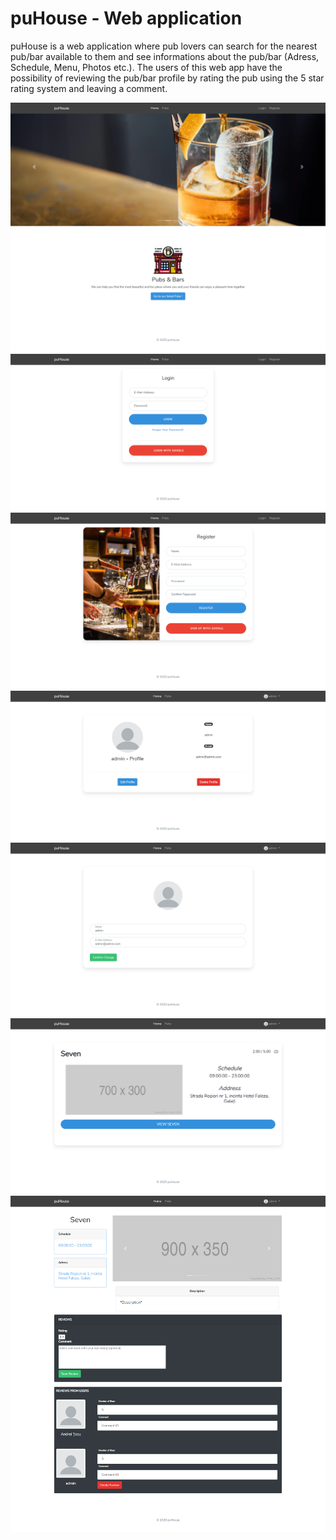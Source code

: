 
# puHouse - Web application

puHouse is a web application where pub lovers can search for the nearest pub/bar available to them and see informations about the pub/bar (Adress, Schedule, Menu, Photos etc.).
The users of this web app have the possibility of reviewing the pub/bar profile by rating the pub using the 5 star rating system and leaving a comment.

![](public/images/Read-me-images/wellcome-view.png)
![](public/images/Read-me-images/login-view.png)
![](public/images/Read-me-images/register-view.png)
![](public/images/Read-me-images/user-profile.png)
![](public/images/Read-me-images/user-profile-update-view.png)
![](public/images/Read-me-images/pub-list-view.png)
![](public/images/Read-me-images/Pub-profile-view.png)
